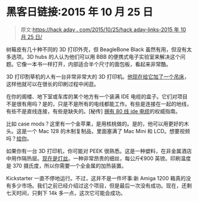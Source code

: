 # 黑客日链接:2015 年 10 月 25 日

> 原文:[https://hack aday . com/2015/10/25/hack aday-links-2015 年 10 月 25 日/](https://hackaday.com/2015/10/25/hackaday-links-october-25-2015/)

树莓皮有几十种不同的 3D 打印外壳，但 BeagleBone Black 虽然有用，但没有太多选项。3D hubs 的人认为他们可以用 BBB 的便携式电子实验室来解决这个问题。它像一本书一样打开，内部适合半个尺寸的面包板，看起来非常酷。

3D 打印割草机的人有一台非常非常大的 3D 打印机。[他现在给它加了一个吊床](https://www.facebook.com/fouche3dprinting)，这样他就可以在很长的印刷过程中闲逛。

在你的阁楼、地下室或车库的某个地方有一个装满 IDE 电缆的盒子。它们对项目不是很有用吗？是的，只是不是所有的电线都能工作。有些是连接在一起的地线，有些不是直线连接，有些是缺失的。[秘传] [拥有 80 线 ide 电缆](https://hackaday.io/page/1299-useful-ide-cable-pins)的权威指南。

比如 case mods？这里有一个金苹果，是用核桃做的。是的，他可以用更好的木头。这是一个 Mac 128 的木制复制品，里面塞满了 Mac Mini 和 LCD。想要视频吗？[给你](https://www.youtube.com/watch?v=em0SWRgxnSo)。

如果你有一台 3D 打印机，你可能对 PEEK 很熟悉。这是一种塑料，在非金属酒店中用作隔热层。[现在是灯丝](http://www.indmatec.com/de/shop#!/PEEK-Filaments-for-FDM-3D-Printers-%C3%B81-75mm/p/49145899/category=13004246)。一种非常昂贵的细丝，每公斤€900 英镑。印刷温度是 370 摄氏度，所以你需要一个全金属的加热装置。

Kickstarter 一直不停地运行。不过，这并不是一件坏事:新 Amiga 1200 箱真的没有多少市场。我们之前已经介绍过这个项目，但是最后一次没有成功。现在，还剩七天时间，只剩下 14k 多一点，这次它可能会成功。